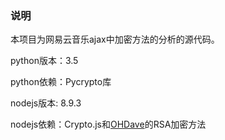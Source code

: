 ### 说明

本项目为网易云音乐ajax中加密方法的分析的源代码。

python版本：3.5

python依赖：Pycrypto库

nodejs版本: 8.9.3

nodejs依赖：Crypto.js和[OHDave](http://www.ohdave.com/rsa/)的RSA加密方法

